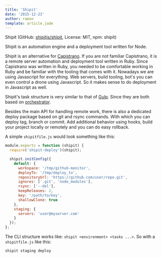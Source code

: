 ```yaml
---
title: 'Shipit'
date: '2015-12-23'
author: ramon
template: article.jade
---
```


Shipit (GitHub: [shipitjs/shipit](https://github.com/shipitjs/shipit), License: MIT, npm: shipit)

Shipit is an automation engine and a deployment tool written for Node.

Shipit is an alternative for [Capistrano](http://capistranorb.com/). If you are not familiar Capistrano, it is a remote server automation and deployment tool written in Ruby.
Since Capistrano was written in Ruby, you needed to be comfortable working in Ruby and be familiar with the tooling that comes with it.
Nowadays we are using Javascript for everything. Web servers, build tooling, bot's you can even control a drone using Javascript.
So it makes sense to do deployment in Javascript as well.

Shipit's task structure is very similar to that of [Gulp](http://gulpjs.com/). Since they are both based on [orchestrator](https://github.com/orchestrator/orchestrator).

Besides the main API for handling remote work, there is also a dedicated deploy package based on git and rsync commands.
With which you can deploy tag, branch or commit. Add additional behavior using hooks, build your project locally or remotely and you can do easy rollback.

A simple `shipitfile.js` would look something like this:

```javascript
module.exports = function (shipit) {
  require('shipit-deploy')(shipit);

  shipit.initConfig({
    default: {
      workspace: '/tmp/github-monitor',
      deployTo: '/tmp/deploy_to',
      repositoryUrl: 'https://github.com/user/repo.git',
      ignores: ['.git', 'node_modules'],
      rsync: ['--del'],
      keepReleases: 2,
      key: '/path/to/key',
      shallowClone: true
    },
    staging: {
      servers: 'user@myserver.com'
    }
  });
};
```
The CLI structure works like: `shipit <environment> <tasks ...>`.
So with a `shipitfile.js` like this:

```bash
shipit staging deploy
```
